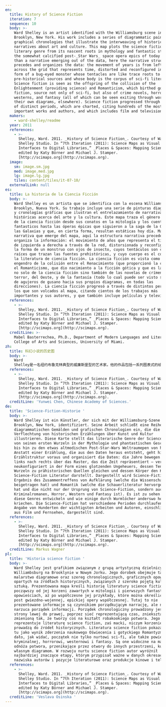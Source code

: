 ```yaml
---
en:
  title: History of Science Fiction
  iteration: 7
  sequence: 10
  body: >-
    Ward Shelley is an artist identified with the Williamsburg scene in
    Brooklyn, New York. His work includes a series of diagrammatic paintings and
    graphical chronologies that illustrate the interweaving of historical
    narratives about art and culture. This map plots the science fiction
    literary genre from its nascent roots in mythology and fantastic stories to
    the somewhat calcified post-_Star Wars_ space opera epics of today. Rather
    than a narrative emerging out of the data, here the narrative structure
    precedes and organizes the data: the movement of years is from left to right
    across the grid that represents time, distorted and reconfigured into the
    form of a bug-eyed monster whose tentacles are like trace roots to
    pre-historical sources and whose body is the corpus of sci-fi literature.
    Science fiction is seen as the offspring of the collision of the
    Enlightenment (providing science) and Romanticism, which birthed gothic
    fiction, source not only of sci-fi, but also of crime novels, horror,
    westerns, and fantasy (all of which can be seen exiting through wormholes to
    their own diagrams, elsewhere). Science fiction progressed through a number
    of distinct periods, which are charted, citing hundreds of the most
    important works and authors, and which includes film and television as well.
  makers:
    - ward-shelley/readme
  year: 2011
  references:
    - >-
      Shelley, Ward. 2011. _History of Science Fiction_. Courtesy of Ward
      Shelley Studio. In “7th Iteration (2011): Science Maps as Visual
      Interfaces to Digital Libraries,” _Places & Spaces: Mapping Science_,
      edited by Katy Börner and Michael J. Stamper.
      [http://scimaps.org](http://scimaps.org).
  image:
    sm: image.sm.jpg
    med: image.med.jpg
    lg: image.lg.jpg
    tiles: content/tiles/it-07-10/
  externalLink: null
es:
  title: La historia de la Ciencia Ficción
  body: >-
    Ward Shelley es un artista que se identifica con la escena Williamsburg en
    Brooklyn, Nueva York. Su trabajo incluye una serie de pinturas diagramáticas
    y cronologías gráficas que ilustran el entrelazamiento de narrativas
    históricas acerca del arte y la cultura. Este mapa traza el género literario
    de la ciencia ficción desde sus conatos en la mitología y los cuentos
    fantasticos hasta las óperas épicas que siguieron a la saga de la Guerra de
    las Galaxias y que, en cierta forma, resultan estáticas hoy día. Más que una
    narrativa que emerge del mapa, aquí la estructura narrativa precede y
    organiza la información: el movimiento de años que representa el tiempo es
    de izquierda a derecha a través de la red, distorsionada y reconfigurada en
    la forma de un monstruo con ojos de insecto, cuyos tentáculos son como
    raíces que trazan las fuentes prehistóricas, y cuyo cuerpo es el corpus de
    la literatura de ciencia ficción. La ciencia ficción es vista como el
    engendro de la colisión entre el Renacimiento (que proporcionó la ciencia) y
    el Romanticismo, que dio nacimiento a la ficción gótica y que es la fuente
    no solo de la ciencia ficción sino también de las novelas de crímenes, de
    terror, del Oeste, y de la fantasía (todo lo cual puede ser visto saliendo
    de agujeros de gusano hacia sus propios diagramas, en todas las
    direcciones). La ciencia ficción progresó a través de distintos períodos,
    los que son volcados al mapa, citando cientos de los trabajos más
    importantes y sus autores, y que también incluye películas y televisión.
  references:
    - >-
      Shelley, Ward. 2011. _History of Science Fiction_. Courtesy of Ward
      Shelley Studio. In “7th Iteration (2011): Science Maps as Visual
      Interfaces to Digital Libraries,” _Places & Spaces: Mapping Science_,
      edited by Katy Börner and Michael J. Stamper.
      [http://scimaps.org](http://scimaps.org).
  creditLine: >-
    Mabel Basterrechea, Ph.D., Department of Modern Languages and Literatures,
    College of Arts and Sciences, University of Miami.
zh:
  title: 科幻小说的历史图
  body: >-
    Ward
    Shelley是一名纽约布鲁克林典型的威廉斯堡型的艺术家。他的作品包括一系列图表式的绘画作品以及绘画式的年表，表达的是一种关于艺术和文化与历史记录交织。此地图绘制了科幻小说文学类型从它的神话和奇幻小说起源到现在后星球大战空间歌剧史诗类型的转变。相较于从数据中叙事性的涌现，此地图用叙事性的结构来驾驭和组织数据：跨越方格从左至右表示的是时间的流动，并被扭曲变化成为大眼怪兽，怪兽的触角可追踪到史前资源，其身体则是科幻小说文学集合。科幻小说可以看做是启蒙运动（提供科学）和浪漫主义（产生了哥特文学）碰撞的后代。它不仅是科幻小说的来源，更是犯罪小说、恐怖小说、西方文学和幻想文学的起源（这些都能在他们各自的图形中得到验证）。科幻小说的发展跨越了一段不同寻常的时期，引用了包括了电影电视在内的几百个重要的作品和作者。
  references:
    - >-
      Shelley, Ward. 2011. _History of Science Fiction_. Courtesy of Ward
      Shelley Studio. In “7th Iteration (2011): Science Maps as Visual
      Interfaces to Digital Libraries,” _Places & Spaces: Mapping Science_,
      edited by Katy Börner and Michael J. Stamper.
      [http://scimaps.org](http://scimaps.org).
  creditLine: 'Yunwei Chen, Chinese Academy of Sciences.'
de:
  title: 'Science-Fiction-Historie '
  body: >-
    Ward Shelley ist ein Künstler, der sich mit der Williamsburg-Szene in
    Brooklyn, New York, identifiziert. Seine Arbeit schließt eine Reihe von
    diagrammatischen Gemälden und grafischen Chronologien ein, die die
    Verflechtung von historischen Erzählungen über Kunst und Kultur
    illustrieren. Diese Karte stellt das literarische Genre der Science-Fiction
    von seinen ersten Wurzeln in der Mythologie und phantastischen Geschichten
    bis hin zu den etwas altmodischen Post-Star-Wars Weltraumepen von heute dar.
    Anstatt einer Erzählung, die aus den Daten heraus entsteht, geht hier die
    Erzählstruktur voraus und organisiert die Daten: die Jahre bewegen sich von
    links nach rechts über das Raster, das die Zeit repräsentiert – verdreht und
    neukonfiguriert in der Form eines glotzenden Ungeheuers, dessen Tentakel
    Wurzeln zu prähistorischen Quellen gleichen und dessen Körper den Korpus der
    Science-Fiction Literatur darstellt. Dargestellt wird Science-Fiction als
    Ergebnis des Zusammentreffens von Aufklärung (welche die Wissenschaft
    beigetragen hat) und Romantik (welche die Schauerliteratur hervorgebracht
    hat und die nicht nur der Ursprung von Science-Fiction, sondern auch der von
    Kriminalromanen, Horror, Western und Fantasy ist). Es ist zu sehen wie sich
    diese Genres entwickeln und wie einige durch Wurmlöcher anderswo heraus
    kriechen. Die Science-Fiction hat verschiedene Perioden durchlaufen, die mit
    Angabe von Hunderten der wichtigsten Arbeiten und Autoren, einschließlich
    aus Film und Fernsehen, dargestellt sind.
  references:
    - >-
      Shelley, Ward. 2011. _History of Science Fiction_. Courtesy of Ward
      Shelley Studio. In “7th Iteration (2011): Science Maps as Visual
      Interfaces to Digital Libraries,” _Places & Spaces: Mapping Science_,
      edited by Katy Börner and Michael J. Stamper.
      [http://scimaps.org](http://scimaps.org).
  creditLine: Markus Wagner
pl:
  title: 'Historia science fiction '
  body: >-
    Ward Shelley jest grafikiem związanym z grupą artystyczną dzielnicy
    Williambsburg na Brooklynie w Nowym Jorku. Jego dorobek obejmuje tak zwane
    malarstwo diagramowe oraz szereg chronologicznych, graficznych opowieści,
    opartych na źródłach historycznych, związanych z szeroko pojętą kulturą i
    sztuką. Prezentowana mapa kreśli historię literatury science fiction,
    począwszy od jej korzeni zawartych w mitologii i pierwszych fantastycznych
    opowieściach, aż po współczesne jej przykłady, które można określić mianem
    post gwiezdno-wojennej, epickiej opery współczesnej. Tutaj to nie
    prezentowane informacje są czynnikiem porządkującym narrację, ale narracja
    narzuca porządek informacji. Porządek chronologiczny prowadzony jest od
    strony lewej do prawej, poprzez sieć reprezentującą czas, zniekształconą i
    zmienioną tak, że tworzy coś na kształt robakookiego potwora. Jego tułów
    reprezentuje literaturę science fiction, zaś macki, niczym korzenie,
    prowadzą do źródeł historycznych. Literatura science fiction pokazana jest
    tu jako wynik zderzenia naukowego Oświecenia i gotyckiego Romantyzmu, które
    dało, jak widać, początek nie tylko nurtowi sci-fi, ale także powieści
    kryminalnej, horrorowi, westernowi i fantasy. Są one widoczne na mapie jako
    odnóża potwora, przenikające przez otwory do innych przestrzeni, ku swoim
    własnym diagramom. W rozwoju nurtu science fiction autor wyróżnił
    najbardziej znaczące etapy, którym przypisał ważne w danych okresach
    nazwiska autorów i pozycje literaturowe oraz produkcje kinowe i telewizyjne.
  references:
    - >-
      Shelley, Ward. 2011. _History of Science Fiction_. Courtesy of Ward
      Shelley Studio. In “7th Iteration (2011): Science Maps as Visual
      Interfaces to Digital Libraries,” _Places & Spaces: Mapping Science_,
      edited by Katy Börner and Michael J. Stamper.
      [http://scimaps.org](http://scimaps.org).
  creditLine: 'Veslava Osinska '
---
```

